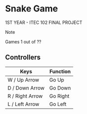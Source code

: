 # Snake Game
1ST YEAR - ITEC 102 FINAL PROJECT

> [!NOTE]
> Games 1 out of ??

## Controllers
| Keys | Function |
| ---- | -------- |
| W / Up Arrow | Go Up |
| D / Down Arrow | Go Down |
| R / Right Arrow | Go Right |
| L / Left Arrow | Go Left |
